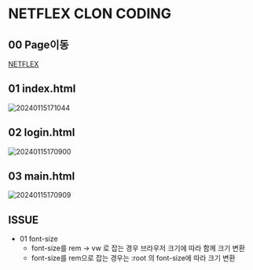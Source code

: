 # NETFLEX CLON CODING
00 Page이동
---
[NETFLEX](https://edu-embadded-curriculum.github.io/02_SCREEN_IMPL_NEXTFLIX.github.io/)


01 index.html
---
![20240115171044](https://github.com/EDU-EMBADDED-CURRICULUM/02_SCREEN_IMPL/assets/84259104/8b010b0a-4cb2-4135-94c7-8236a82c3d7e)


02 login.html
---
![20240115170900](https://github.com/EDU-EMBADDED-CURRICULUM/02_SCREEN_IMPL/assets/84259104/18ef3a48-6649-4c8f-8615-055e85d1907b)

03 main.html
---
![20240115170909](https://github.com/EDU-EMBADDED-CURRICULUM/02_SCREEN_IMPL/assets/84259104/fb467667-934f-457a-b17e-57af8f7bae63)

ISSUE
---
- 01 font-size 
  - font-size를 rem -> vw 로 잡는 경우 브라우저 크기에 따라 함께 크기 변환  
  - font-size를 rem으로 잡는 경우는 :root 의 font-size에 따라 크기 변환

